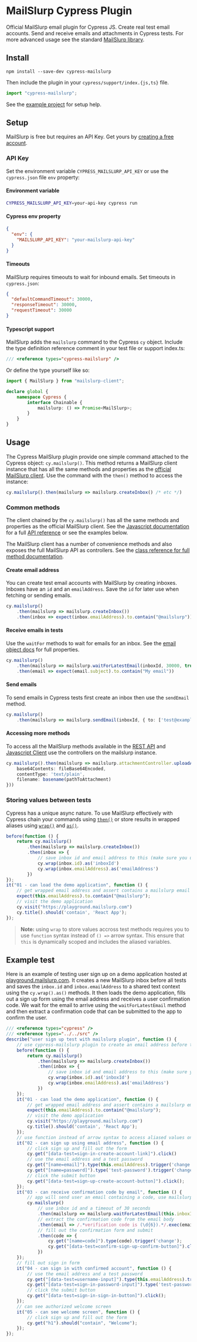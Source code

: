 # MailSlurp Cypress Plugin
Official MailSlurp email plugin for Cypress JS. Create real test email accounts. Send and receive emails and attachments in Cypress tests. For more advanced usage see the standard [MailSlurp library](https://www.npmjs.com/package/mailslurp-client).

## Install

`npm install --save-dev cypress-mailslurp`

Then include the plugin in your `cypress/support/index.{js,ts}` file.

```typescript
import "cypress-mailslurp";
```

See the [example project](https://github.com/mailslurp/examples/tree/master/javascript-cypress-mailslurp-plugin) for setup help.

## Setup
MailSlurp is free but requires an API Key. Get yours by [creating a free account](https://www.mailslurp.com/sign-up/).

### API Key
Set the environment variable `CYPRESS_MAILSLURP_API_KEY` or use the `cypress.json` file `env` property:

#### Environment variable

```bash
CYPRESS_MAILSLURP_API_KEY=your-api-key cypress run
```

#### Cypress env property
```json
{
  "env": {
    "MAILSLURP_API_KEY": "your-mailslurp-api-key"
  }
}
```

#### Timeouts
MailSlurp requires timeouts to wait for inbound emails. Set timeouts in `cypress.json`:

```json
{
  "defaultCommandTimeout": 30000,
  "responseTimeout": 30000,
  "requestTimeout": 30000
}
```

#### Typescript support
MailSlurp adds the `mailslurp` command to the Cypress `cy` object. Include the type definition reference comment in your test file or support index.ts:

```typescript
/// <reference types="cypress-mailslurp" />
```

Or define the type yourself like so:

```typescript
import { MailSlurp } from "mailslurp-client";

declare global {
    namespace Cypress {
        interface Chainable {
            mailslurp: () => Promise<MailSlurp>;
        }
    }
}
```

## Usage
The Cypress MailSlurp plugin provide one simple command attached to the Cypress object: `cy.mailslurp()`. This method returns a MailSlurp client instance that has all the same methods and properties as the [official MailSlurp client](https://www.npmjs.com/package/mailslurp-client). Use the command with the `then()` method to access the instance:

```typescript
cy.mailslurp().then(mailslurp => mailslurp.createInbox() /* etc */)
```

### Common methods
The client chained by the `cy.mailslurp()` has all the same methods and properties as the official MailSlurp client. See the [Javascript documentation](https://www.mailslurp.com/docs/js/) for a full [API reference](https://www.mailslurp.com/docs/js/docs/) or see the examples below.

The MailSlurp client has a number of convenience methods and also exposes the full MailSlurp API as controllers. See the [class reference for full method documentation](https://www.mailslurp.com/docs/js/docs/classes/mailslurp/).

#### Create email address
You can create test email accounts with MailSlurp by creating inboxes. Inboxes have an `id` and an `emailAddress`. Save the `id` for later use when fetching or sending emails.

```typescript
cy.mailslurp()
    .then(mailslurp => mailslurp.createInbox())
    .then(inbox => expect(inbox.emailAddress).to.contain("@mailslurp"));
```

#### Receive emails in tests
Use the `waitFor` methods to wait for emails for an inbox. See the [email object docs](https://www.mailslurp.com/docs/js/docs/interfaces/email/z) for full properties.
```typescript
cy.mailslurp()
    .then(mailslurp => mailslurp.waitForLatestEmail(inboxId, 30000, true))
    .then(email => expect(email.subject).to.contain("My email"))
```

#### Send emails
To send emails in Cypress tests first create an inbox then use the `sendEmail` method.

```typescript
cy.mailslurp()
    .then(mailslurp => mailslurp.sendEmail(inboxId, { to: ['test@example.com'], subject: 'test', body: '<html></html>', isHTML: true }))
```

#### Accessing more methods
To access all the MailSlurp methods available in the [REST API](https://api.mailslurp.com/swagger-ui.html) and [Javascript Client](https://www.mailslurp.com/docs/js/) use the controllers on the mailslurp instance.

```typescript
cy.mailslurp().then(mailslurp => mailslurp.attachmentController.uploadAttachment({
    base64Contents: fileBase64Encoded,
    contentType: 'text/plain',
    filename: basename(pathToAttachment)
}))
```

### Storing values between tests
Cypress has a unique async nature. To use MailSlurp effectively with Cypress chain your commands using [`then()`](https://docs.cypress.io/api/commands/then) or store results in wrapped aliases using [`wrap()`](https://docs.cypress.io/api/commands/wrap) and [`as()`](https://docs.cypress.io/api/commands/as).

```typescript
before(function () {
    return cy.mailslurp()
        .then(mailslurp => mailslurp.createInbox())
        .then(inbox => {
            // save inbox id and email address to this (make sure you use function and not arrow syntax)
            cy.wrap(inbox.id).as('inboxId')
            cy.wrap(inbox.emailAddress).as('emailAddress')
        })
});
it("01 - can load the demo application", function () {
    // get wrapped email address and assert contains a mailslurp email address
    expect(this.emailAddress).to.contain("@mailslurp");
    // visit the demo application
    cy.visit("https://playground.mailslurp.com")
    cy.title().should('contain', 'React App');
});
```

> **Note:** using `wrap` to store values accross test methods requires you to use `function` syntax instead of `() =>` arrow syntax. This ensure that `this` is dynamically scoped and includes the aliased variables.

## Example test
Here is an example of testing user sign up on a demo application hosted at [playground.mailslurp.com](https://playground.mailslurp.com). 
It creates a new MailSlurp inbox before all tests and saves the `inbox.id` and `inbox.emailAddress` to a shared text context using the `cy.wrap().as()` methods. 
It then loads the demo application, fills out a sign up form using the email address and receives a user confirmation code. 
We wait for the email to arrive using the `waitForLatestEmail` method and then extract a confirmation code that can be submitted to the app to confirm the user.

```typescript
/// <reference types="cypress" />
/// <reference types="../../src" />
describe("user sign up test with mailslurp plugin", function () {
    // use cypress-mailslurp plugin to create an email address before test
    before(function () {
        return cy.mailslurp()
            .then(mailslurp => mailslurp.createInbox())
            .then(inbox => {
                // save inbox id and email address to this (make sure you use function and not arrow syntax)
                cy.wrap(inbox.id).as('inboxId')
                cy.wrap(inbox.emailAddress).as('emailAddress')
            })
    });
    it("01 - can load the demo application", function () {
        // get wrapped email address and assert contains a mailslurp email address
        expect(this.emailAddress).to.contain("@mailslurp");
        // visit the demo application
        cy.visit("https://playground.mailslurp.com")
        cy.title().should('contain', 'React App');
    });
    // use function instead of arrow syntax to access aliased values on this
    it("02 - can sign up using email address", function () {
        // click sign up and fill out the form
        cy.get("[data-test=sign-in-create-account-link]").click()
        // use the email address and a test password
        cy.get("[name=email]").type(this.emailAddress).trigger('change');
        cy.get("[name=password]").type('test-password').trigger('change');
        // click the submit button
        cy.get("[data-test=sign-up-create-account-button]").click();
    });
    it("03 - can receive confirmation code by email", function () {
        // app will send user an email containing a code, use mailslurp to wait for the latest email
        cy.mailslurp()
            // use inbox id and a timeout of 30 seconds
            .then(mailslurp => mailslurp.waitForLatestEmail(this.inboxId, 30000, true))
            // extract the confirmation code from the email body
            .then(email => /.*verification code is (\d{6}).*/.exec(email.body!!)!![1])
            // fill out the confirmation form and submit
            .then(code => {
                cy.get("[name=code]").type(code).trigger('change');
                cy.get("[data-test=confirm-sign-up-confirm-button]").click();
            })
    });
    // fill out sign in form
    it("04 - can sign in with confirmed account", function () {
        // use the email address and a test password
        cy.get("[data-test=username-input]").type(this.emailAddress).trigger('change');
        cy.get("[data-test=sign-in-password-input]").type('test-password').trigger('change');
        // click the submit button
        cy.get("[data-test=sign-in-sign-in-button]").click();
    });
    // can see authorized welcome screen
    it("05 - can see welcome screen", function () {
        // click sign up and fill out the form
        cy.get("h1").should("contain", "Welcome");
    });
});
```

